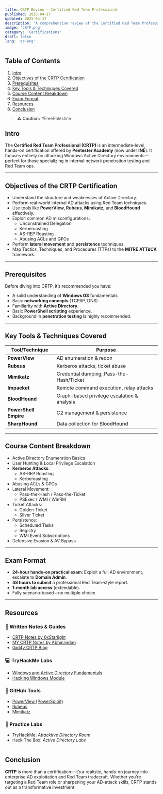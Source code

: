 ```yaml
---
title: CRTP Review – Certified Red Team Professional
published: 2025-04-17
updated: 2025-04-17
description: 'A comprehensive review of the Certified Red Team Professional (CRTP) exam.'
image: 'CRTP.png'
category: 'Certifications'
draft: false 
lang: 'ar-eng'
---
```


## Table of Contents

1. [Intro](#intro)  
2. [Objectives of the CRTP Certification](#objectives-of-the-crtp-certification)  
3. [Prerequisites](#prerequisites)  
4. [Key Tools & Techniques Covered](#key-tools--techniques-covered)  
5. [Course Content Breakdown](#course-content-breakdown)  
6. [Exam Format](#exam-format)  
7. [Resources](#resources)  
8. [Conclusion](#conclusion)

> **⚠️ Caution:** #FreePalestine

## Intro

The **Certified Red Team Professional (CRTP)** is an intermediate-level, hands-on certification offered by **Pentester Academy** (now under **INE**). It focuses entirely on attacking Windows Active Directory environments—perfect for those specializing in internal network penetration testing and Red Team ops.

---

## Objectives of the CRTP Certification

- Understand the structure and weaknesses of Active Directory.
- Perform real-world internal AD attacks using Red Team techniques.
- Use tools like **PowerView**, **Rubeus**, **Mimikatz**, and **BloodHound** effectively.
- Exploit common AD misconfigurations:
  - Unconstrained Delegation
  - Kerberoasting
  - AS-REP Roasting
  - Abusing ACLs and GPOs
- Perform **lateral movement** and **persistence** techniques.
- Map Tactics, Techniques, and Procedures (TTPs) to the **MITRE ATT&CK** framework.

---

## Prerequisites

Before diving into CRTP, it’s recommended you have:

- A solid understanding of **Windows OS** fundamentals.  
- Basic **networking concepts** (TCP/IP, DNS).  
- Familiarity with **Active Directory**.  
- Basic **PowerShell scripting** experience.  
- Background in **penetration testing** is highly recommended.

---

## Key Tools & Techniques Covered

| Tool/Technique     | Purpose                                      |
|--------------------|----------------------------------------------|
| **PowerView**      | AD enumeration & recon                       |
| **Rubeus**         | Kerberos attacks, ticket abuse               |
| **Mimikatz**       | Credential dumping, Pass-the-Hash/Ticket     |
| **Impacket**       | Remote command execution, relay attacks      |
| **BloodHound**     | Graph-based privilege escalation & analysis  |
| **PowerShell Empire** | C2 management & persistence              |
| **SharpHound**     | Data collection for BloodHound               |

---

## Course Content Breakdown

- Active Directory Enumeration Basics  
- User Hunting & Local Privilege Escalation  
- **Kerberos Attacks**:
  - AS-REP Roasting  
  - Kerberoasting  
- Abusing ACLs & GPOs  
- Lateral Movement:
  - Pass-the-Hash / Pass-the-Ticket  
  - PSExec / WMI / WinRM  
- Ticket Attacks:
  - Golden Ticket  
  - Silver Ticket  
- Persistence:
  - Scheduled Tasks  
  - Registry  
  - WMI Event Subscriptions  
- Defensive Evasion & AV Bypass

---

## Exam Format

- **24‑hour hands‑on practical exam**: Exploit a full AD environment, escalate to **Domain Admin**.  
- **48 hours to submit** a professional Red Team–style report.  
- **1‑month lab access** (extendable).  
- Fully scenario‑based—no multiple‑choice.

---

## Resources

### 🔗 Written Notes & Guides

- [CRTP Notes by 0xStarlight](https://github.com/0xStarlight/CRTP-Notes)  
- [MY CRTP Notes by Abhinandan](https://github.com/Abhinandan-Khurana/MY-CRTP-Notes)  
- [0xd4y CRTP Blog](https://0xd4y.com/2023/04/05/CRTP-Notes/)

### 💻 TryHackMe Labs

- [Windows and Active Directory Fundamentals](https://tryhackme.com/module/windows-and-active-directory-fundamentals)  
- [Hacking Windows Module](https://tryhackme.com/module/hacking-windows-1)

### 🔧 GitHub Tools

- [PowerView (PowerSploit)](https://github.com/PowerShellMafia/PowerSploit)  
- [Rubeus](https://github.com/GhostPack/Rubeus)  
- [Mimikatz](https://github.com/gentilkiwi/mimikatz)

### 🎯 Practice Labs

- TryHackMe: *Attacktive Directory Room*  
- Hack The Box: *Active Directory Labs*

---

## Conclusion

**CRTP** is more than a certification—it’s a realistic, hands-on journey into enterprise AD exploitation and Red Team tradecraft. Whether you’re targeting a Red Team role or sharpening your AD-attack skills, CRTP stands out as a transformative investment.
